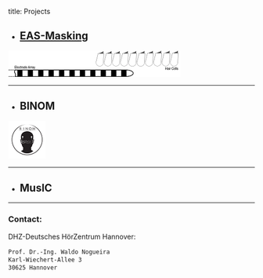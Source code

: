title: Projects


- ## **[EAS-Masking](https://www.vianna.de/01_workgroups/nogueira/projects/eas.html)**


![Schematic drawing of an CI electrode array and some nearby hair cells.](projects/eas.logo-small.png)

- - -

- ## BINOM

![Abstract logo of a head with two CIs on each side and symbolic digital signals exchanged between each side](projects/binom-small.png)


- - -

- ## MusIC

- - -
    
### Contact:
DHZ-Deutsches HörZentrum Hannover:

    Prof. Dr.-Ing. Waldo Nogueira
    Karl-Wiechert-Allee 3 
    30625 Hannover    
    
